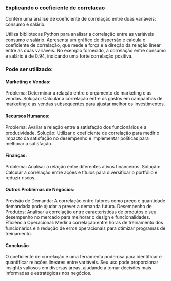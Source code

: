 ### Explicando o coeficiente de correlacao
Contém uma análise de coeficiente de correlação entre duas variáveis: consumo e salário.

Utiliza bibliotecas Python para analisar a correlação entre as variáveis consumo e salário. Apresenta um gráfico de dispersão e calcula o coeficiente de correlação, que mede a força e a direção da relação linear entre as duas variáveis. No exemplo fornecido, a correlação entre consumo e salário é de 0.94, indicando uma forte correlação positiva.

### Pode ser utilizado:

#### Marketing e Vendas:

Problema: Determinar a relação entre o orçamento de marketing e as vendas.
Solução: Calcular a correlação entre os gastos em campanhas de marketing e as vendas subsequentes para ajustar melhor os investimentos.

#### Recursos Humanos:

Problema: Avaliar a relação entre a satisfação dos funcionários e a produtividade.
Solução: Utilizar o coeficiente de correlação para medir o impacto da satisfação no desempenho e implementar políticas para melhorar a satisfação.

#### Finanças:

Problema: Analisar a relação entre diferentes ativos financeiros.
Solução: Calcular a correlação entre ações e títulos para diversificar o portfólio e reduzir riscos.

#### Outros Problemas de Negócios:

Previsão de Demanda: A correlação entre fatores como preço e quantidade demandada pode ajudar a prever a demanda futura.
Desempenho de Produtos: Analisar a correlação entre características de produtos e seu desempenho no mercado para melhorar o design e funcionalidades.
Eficiência Operacional: Medir a correlação entre horas de treinamento dos funcionários e a redução de erros operacionais para otimizar programas de treinamento.

#### Conclusão

O coeficiente de correlação é uma ferramenta poderosa para identificar e quantificar relações lineares entre variáveis. Seu uso pode proporcionar insights valiosos em diversas áreas, ajudando a tomar decisões mais informadas e estratégicas nos negócios.
